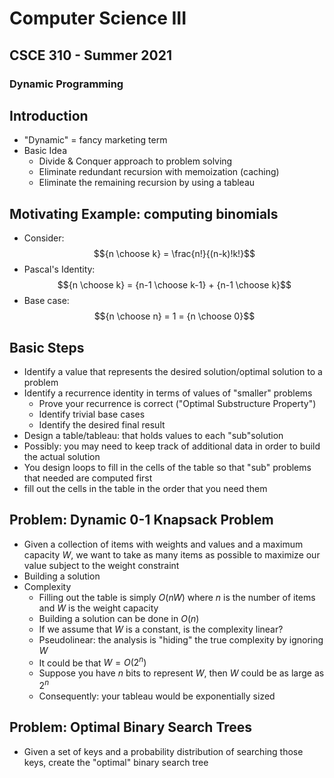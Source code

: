 
# Computer Science III
## CSCE 310 - Summer 2021
### Dynamic Programming

## Introduction

* "Dynamic" = fancy marketing term
* Basic Idea
  * Divide & Conquer approach to problem solving
  * Eliminate redundant recursion with memoization (caching)
  * Eliminate the remaining recursion by using a tableau

## Motivating Example: computing binomials

* Consider:
  $${n \choose k} = \frac{n!}{(n-k)!k!}$$
* Pascal's Identity:
$${n \choose k} = {n-1 \choose k-1} + {n-1 \choose k}$$
* Base case:
  $${n \choose n} = 1 = {n \choose 0}$$

## Basic Steps

* Identify a value that represents the desired solution/optimal solution to a problem
* Identify a recurrence identity in terms of values of "smaller" problems
  * Prove your recurrence is correct ("Optimal Substructure Property")
  * Identify trivial base cases
  * Identify the desired final result
* Design a table/tableau: that holds values to each "sub"solution
* Possibly: you may need to keep track of additional data in order to build the actual solution
* You design loops to fill in the cells of the table so that "sub" problems that needed are computed first
* fill out the cells in the table in the order that you need them

## Problem: Dynamic 0-1 Knapsack Problem

* Given a collection of items with weights and values and a maximum capacity $W$, we want to take as many items as possible to maximize our value subject to the weight constraint
* Building a solution
* Complexity
  * Filling out the table is simply $O(nW)$ where $n$ is the number of items and $W$ is the weight capacity
  * Building a solution can be done in $O(n)$
  * If we assume that $W$ is a constant, is the complexity linear?
  * Pseudolinear: the analysis is "hiding" the true complexity by ignoring $W$
  * It could be that $W = O(2^n)$
  * Suppose you have $n$ bits to represent $W$, then $W$ could be as large as $2^n$
  * Consequently: your tableau would be exponentially sized

## Problem: Optimal Binary Search Trees

* Given a set of keys and a probability distribution of searching those keys, create the "optimal" binary search tree

```text














```
